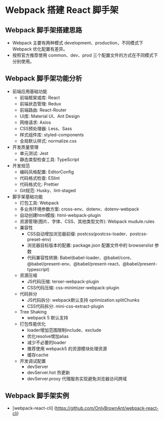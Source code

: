 # Webpack 搭建 React 脚手架

## Webpack 脚手架搭建思路

- Webpack 主要有两种模式 development、production，不同模式下 Webpack 优化配置有差异。
- 按照官方推荐使用 common、dev、prod 三个配置文件的方式在不同模式下分别使用。

## Webpack 脚手架功能分析

- 前端应用基础功能
  - 前端框架或库: React
  - 前端状态管理: Redux
  - 前端路由: React-Router
  - UI库: Material UI、Ant Design
  - 网络请求: Axios
  - CSS预处理器: Less、Sass
  - 样式组件库: styled-components
  - 全局默认样式: normalize.css
- 开发质量管理
  - 单元测试: Jest
  - 静态类型检查工具: TypeScript
- 开发规范
  - 编码风格配置: EditorConfig
  - 代码格式检查: ESlint
  - 代码格式化: Prettier
  - Git规范: Husky、lint-staged
- 脚手架基础功能
  - 打包工具: Webpack
  - 多业务环境参数方案: cross-env、dotenv、dotenv-webpack
  - 自动创建html模版: html-webpack-plugin
  - 资源管理(图片、字体、CSS、其他类型文件): Webpack mudule.rules
  - 兼容性
    - CSS自动增加浏览器前缀: postcss(postcss-loader、postcss-preset-env)
    - 浏览器目标版本的配置: package.json 配置文件中的 browserslist 参数
    - 代码兼容性转换: Babel(babel-loader、@babel/core、@babel/present-env、@babel/present-react、@babel/present-typescript)
  - 资源压缩
    - JS代码压缩: terser-webpack-plugin
    - CSS代码压缩: css-minimizer-webpack-plugin
  - 代码拆分
    - JS代码拆分: webpack默认支持 optimization.splitChunks
    - CSS代码拆分: mini-css-extract-plugin
  - Tree Shaking
    - webpack 5 默认支持
  - 打包性能优化
    - loader增加范围限制include、exclude
    - 优化resolve增加alias
    - 减少不必要的loader
    - 推荐使用 webpack5 的资源模块处理资源
    - 缓存cache
  - 开发调试配置
    - devServer
    - devServer.hot 热更新
    - devServer.proxy 代理服务实现避免浏览器访问跨域

## Webpack 脚手架实例

- [webpack-react-cli] (https://github.com/OnlyBrownAnt/webpack-react-cli)

